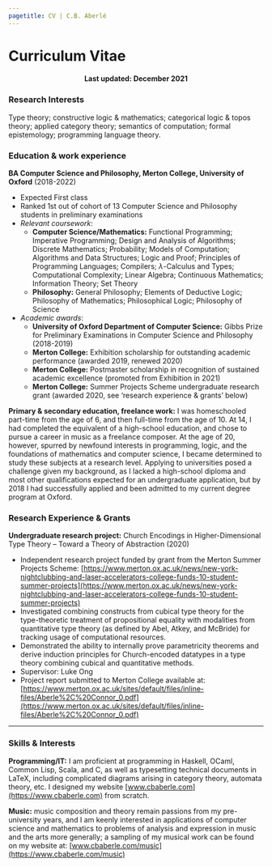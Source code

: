 ```yaml
---
pagetitle: CV | C.B. Aberlé
---
```


# Curriculum Vitae

<h4 style="text-align:center">Last updated: December 2021</h4>

### Research Interests

Type theory; constructive logic & mathematics; categorical logic & topos theory; applied category theory; semantics of computation; formal epistemology; programming language theory.

### Education & work experience

**BA Computer Science and Philosophy, Merton College, University of Oxford** (2018-2022)

* Expected First class
* Ranked 1st out of cohort of 13 Computer Science and Philosophy students in preliminary examinations
* *Relevant coursework*:
  * **Computer Science/Mathematics:** Functional Programming; Imperative Programming; Design and Analysis of Algorithms; Discrete Mathematics; Probability; Models of Computation; Algorithms and Data Structures; Logic and Proof; Principles of Programming Languages; Compilers; $\lambda$-Calculus and Types; Computational Complexity; Linear Algebra; Continuous Mathematics; Information Theory; Set Theory
  * **Philosophy:** General Philosophy; Elements of Deductive Logic; Philosophy of Mathematics; Philosophical Logic; Philosophy of Science
* *Academic awards*: 
  * **University of Oxford Department of Computer Science:** Gibbs Prize for Preliminary Examinations in Computer Science and Philosophy (2018-2019)
  * **Merton College:** Exhibition scholarship for outstanding academic performance (awarded 2019, renewed 2020)
  * **Merton College:** Postmaster scholarship in recognition of sustained academic excellence (promoted from Exhibition in 2021)
  * **Merton College:** Summer Projects Scheme undergraduate research grant (awarded 2020, see ‘research experience & grants’ below)

**Primary & secondary education, freelance work:** I was homeschooled part-time from the age of 6, and then full-time from the age of 10. At 14, I had completed the equivalent of a high-school education, and chose to pursue a career in music as a freelance composer. At the age of 20, however, spurred by newfound interests in programming, logic, and the foundations of mathematics and computer science, I became determined to study these subjects at a research level. Applying to universities posed a challenge given my background, as I lacked a high-school diploma and most other qualifications expected for an undergraduate application, but by 2018 I had successfully applied and been admitted to my current degree program at Oxford.

### Research Experience & Grants

**Undergraduate research project:** Church Encodings in Higher-Dimensional Type Theory – Toward a Theory of Abstraction (2020)

* Independent research project funded by grant from the Merton Summer Projects Scheme: [https://www.merton.ox.ac.uk/news/new-york-nightclubbing-and-laser-accelerators-college-funds-10-student-summer-projects](https://www.merton.ox.ac.uk/news/new-york-nightclubbing-and-laser-accelerators-college-funds-10-student-summer-projects)
* Investigated combining constructs from cubical type theory for the type-theoretic treatment of propositional equality with modalities from quantitative type theory (as defined by Abel, Atkey, and McBride) for tracking usage of computational resources.
* Demonstrated the ability to internally prove parametricity theorems and derive induction principles for Church-encoded datatypes in a type theory combining cubical and quantitative methods.
* Supervisor: Luke Ong
* Project report submitted to Merton College available at:<br> [https://www.merton.ox.ac.uk/sites/default/files/inline-files/Aberle%2C%20Connor_0.pdf](https://www.merton.ox.ac.uk/sites/default/files/inline-files/Aberle%2C%20Connor_0.pdf)

---

### Skills & Interests

**Programming/IT:** I am proficient at programming in Haskell, OCaml, Common Lisp, Scala, and C, as well as typesetting technical documents in LaTeX, including complicated diagrams arising in category theory, automata theory, etc. I designed my website [www.cbaberle.com](https://www.cbaberle.com) from scratch.

**Music:** music composition and theory remain passions from my pre-university years, and I am keenly interested in applications of computer science and mathematics to problems of analysis and expression in music and the arts more generally; a sampling of my musical work can be found on my website at: [www.cbaberle.com/music](https://www.cbaberle.com/music)